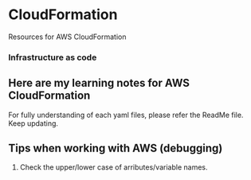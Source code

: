 # CloudFormation
Resources for AWS CloudFormation
### Infrastructure as code 

## Here are my learning notes for AWS CloudFormation
For fully understanding of each yaml files, please refer the ReadMe file.
Keep updating.

## Tips when working with AWS (debugging)
1. Check the upper/lower case of arributes/variable names.
